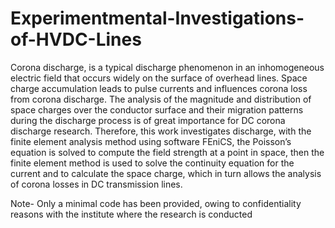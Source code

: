 # Experimentmental-Investigations-of-HVDC-Lines

Corona discharge, is a typical discharge phenomenon in an inhomogeneous electric field that occurs widely on the surface of overhead lines. Space charge accumulation
leads to pulse currents and influences corona loss from corona discharge. The analysis of the magnitude and distribution of space charges over the conductor surface
and their migration patterns during the discharge process is of great importance for DC corona discharge research. Therefore, this work investigates
discharge, with the finite element analysis method using software FEniCS, the Poisson’s equation is solved to compute the field strength at a point in space, then the finite element method is used to solve the continuity equation for the current and to calculate the space charge, which in turn allows the analysis of corona losses in DC transmission lines.

Note- Only a minimal code has been provided, owing to confidentiality reasons with the institute where the research is conducted
